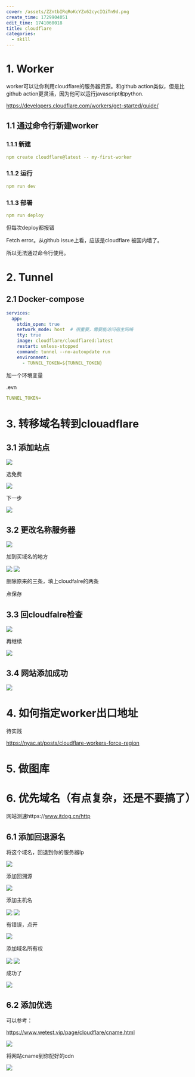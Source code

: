 ```yaml
---
cover: /assets/ZZntbIRqRoKcYZx62cycIQiTn9d.png
create_time: 1729904051
edit_time: 1741060018
title: cloudflare
categories:
  - skill
---
```



# 1. Worker

worker可以让你利用cloudflare的服务器资源。和github action类似，但是比github action更灵活，因为他可以运行javascript和python.

https://developers.cloudflare.com/workers/get-started/guide/

## 1.1 通过命令行新建worker

### 1.1.1 新建

```yaml
npm create cloudflare@latest -- my-first-worker
```

### 1.1.2 运行

```yaml
npm run dev
```

### 1.1.3 部署

```yaml
npm run deploy
```

但每次deploy都报错

Fetch error。从github issue上看，应该是cloudflare 被国内墙了。

所以无法通过命令行使用。

# 2. Tunnel

## 2.1 Docker-compose

```yaml
services:
  app:
    stdin_open: true
    network_mode: host  # 很重要，需要能访问宿主网络
    tty: true
    image: cloudflare/cloudflared:latest
    restart: unless-stopped
    command: tunnel --no-autoupdate run
    environment:
      - TUNNEL_TOKEN=${TUNNEL_TOKEN}
```

加一个环境变量

.evn

```yaml
TUNNEL_TOKEN=
```

# 3. 转移域名转到clouadflare

## 3.1 添加站点

<img src="/assets/XcZ3bryi2o8nVPxh2k8cUUCSnGg.png" src-width="1408" class="markdown-img m-auto" src-height="472" align="center"/>

选免费

<img src="/assets/Ws83b6rVcoQ6DhxZg3IcyBRVnCe.png" src-width="1027" class="markdown-img m-auto" src-height="676" align="center"/>

下一步

<img src="/assets/FmrvbM2xqozHacxTa3dc6vJHnBf.png" src-width="1015" class="markdown-img m-auto" src-height="566" align="center"/>

## 3.2 更改名称服务器

<img src="/assets/Ljd1bC7puonQN9xDRfWcrbBLntj.png" src-width="658" class="markdown-img m-auto" src-height="190" align="center"/>

加到买域名的地方

<img src="/assets/VmdXbeiq3oyEsWxgzWrcMbZ2nGh.png" src-width="939" class="markdown-img m-auto" src-height="360" align="center"/>

<img src="/assets/TFYob83c8oYh3ixCRKkcof2DnRh.png" src-width="946" class="markdown-img m-auto" src-height="236" align="center"/>

删除原来的三条，填上cloudfalre的两条

点保存

## 3.3 回cloudfalre检查

<img src="/assets/OUuzbecBGoEtwYxHuLFcJfHpnqb.png" src-width="961" class="markdown-img m-auto" src-height="176" align="center"/>

再继续

<img src="/assets/IqrgbGg3go8uwax9YHNcQEoonRc.png" src-width="874" class="markdown-img m-auto" src-height="266" align="center"/>

## 3.4 网站添加成功

<img src="/assets/Xrsybbd2PoJ2mLxSbV9caF75n6g.png" src-width="943" class="markdown-img m-auto" src-height="201" align="center"/>

# 4. 如何指定worker出口地址

待实践

https://nyac.at/posts/cloudflare-workers-force-region

# 5. 做图库

# 6. 优先域名（有点复杂，还是不要搞了）

网站测速https://www.itdog.cn/http

## 6.1 添加回退源名

将这个域名，回退到你的服务器Ip

<img src="/assets/X71Xbt0iio3cWjx8isDcpkQunKb.png" src-width="2465" class="markdown-img m-auto" src-height="916" align="center"/>

添加回溯源

<img src="/assets/I3x9bnZAzorbH5x0dxVcENM4nxh.png" src-width="2266" class="markdown-img m-auto" src-height="874" align="center"/>

添加主机名

<img src="/assets/EN9zbLRYxot8e6xBiFJcBIYHnCG.png" src-width="2362" class="markdown-img m-auto" src-height="835" align="center"/>

<img src="/assets/NbHLbcgjoofAtbxWm33cSDaOnbh.png" src-width="2266" class="markdown-img m-auto" src-height="1113" align="center"/>

有错误，点开

<img src="/assets/TF2sbRIwcoCk62x16fTcOtPrnne.png" src-width="2469" class="markdown-img m-auto" src-height="576" align="center"/>

添加域名所有权

<img src="/assets/KoTqbXpIBoHZ80xr47Nc82V3n7f.png" src-width="1581" class="markdown-img m-auto" src-height="771" align="center"/>

<img src="/assets/KSKJbY9PvoBtZbxUkBQcqeKenKf.png" src-width="1912" class="markdown-img m-auto" src-height="779" align="center"/>

成功了

<img src="/assets/K6ELbLpHjodRRwxRVyicPIhfnwf.png" src-width="1610" class="markdown-img m-auto" src-height="247" align="center"/>

## 6.2 添加优选

可以参考：

https://www.wetest.vip/page/cloudflare/cname.html

<img src="/assets/B0UZbjMfJoRAQjxTI5zc371tnvh.png" src-width="2575" class="markdown-img m-auto" src-height="1123" align="center"/>

将网站cname到你配好的cdn

<img src="/assets/Un1dbOGTBoad6cxT83mcfdZ2nyd.png" src-width="1796" class="markdown-img m-auto" src-height="301" align="center"/>

